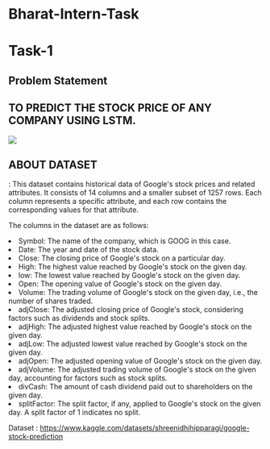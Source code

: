 # Bharat-Intern-Task
# Task-1
<h2>Problem Statement</h2>
<h2>TO PREDICT THE STOCK PRICE OF ANY COMPANY USING LSTM.</h2>
<img src = 'https://imgs.search.brave.com/lNYgSr9cnlZVwybp6FcVBYFSX_SNt0mOmtJEMOK0CHQ/rs:fit:500:0:0/g:ce/aHR0cHM6Ly9tZWRp/YS5pc3RvY2twaG90/by5jb20vaWQvMTE1/MDMxNjUwNS9waG90/by9zdG9jay1tYXJr/ZXQtZGF0YS5qcGc_/cz02MTJ4NjEyJnc9/MCZrPTIwJmM9eDBm/bDZkRHJxRV81X1hv/M2pWMXR2RWhsQ2lR/Y1VibERubmJfV2xD/S25kND0'>
<h2>ABOUT DATASET</h2> :
This dataset contains historical data of Google's stock prices and related attributes. It consists of 14 columns and a smaller subset of 1257 rows. Each column represents a specific attribute, and each row contains the corresponding values for that attribute.

The columns in the dataset are as follows:

<li>Symbol: The name of the company, which is GOOG in this case.</li>
<li>Date: The year and date of the stock data.</li>
<li>Close: The closing price of Google's stock on a particular day.</li>
<li>High: The highest value reached by Google's stock on the given day.</li>
<li>low: The lowest value reached by Google's stock on the given day.</li>
<li>Open: The opening value of Google's stock on the given day.</li>
<li>Volume: The trading volume of Google's stock on the given day, i.e., the number of shares traded.</li>
<li>adjClose: The adjusted closing price of Google's stock, considering factors such as dividends and stock splits.</li>
<li>adjHigh: The adjusted highest value reached by Google's stock on the given day.</li>
<li>adjLow: The adjusted lowest value reached by Google's stock on the given day.</li>
<li>adjOpen: The adjusted opening value of Google's stock on the given day.</li>
<li>adjVolume: The adjusted trading volume of Google's stock on the given day, accounting for factors such as stock splits.</li>
<li>divCash: The amount of cash dividend paid out to shareholders on the given day.</li>
<li>splitFactor: The split factor, if any, applied to Google's stock on the given day. A split factor of 1 indicates no split.</li>

Dataset : https://www.kaggle.com/datasets/shreenidhihipparagi/google-stock-prediction


